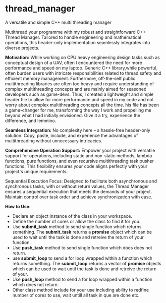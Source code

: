 # thread_manager
A versatile and simple C++ multi threading manager

Mutithread your programme with my robust and straightforward C++ Thread Manager. Tailored to handle engineering and mathematical operations, this header-only implementation seamlessly integrates into diverse projects.

**Motivation:** While working on CPU heavy engineering design tasks such as conceptual design of a UAV, often I encountered the need for more performance and speed on my laptop. Generic C++ <threads> library,while powerful, often burden users with intricate responsibilities related to thread safety and efficient memory management. Furthermore, off-the-self public multithreading libraries are often too heavy and require understanding of complex multithreading concepts and are mainly aimed for seasoned developers such as game-devs. Thus, I created a lightweight and simple header file to allow for more performance and speed in my code and not worry about complex multithreading concepts all the time. his file has been a game-changer for me, transforming the way I work and propelling me beyond what I had initially envisioned. Give it a try, experience the difference, and lemmino.

**Seamless Integration:**
No complexity here – a hassle-free header-only solution. Copy, paste, include, and experience the advantages of multithreading without unnecessary intricacies.

**Comprehensive Operation Support:**
Empower your project with versatile support for operations, including static and non-static methods, lambda functions, pure functions, and even recursive multithreading task pusher functions. This flexibility ensures your code aligns perfectly with your project's unique requirements.

Sequential Execution Focus:
Designed to facilitate both asynchronous and synchronous tasks, with or without return values, the Thread Manager ensures a sequential execution that meets the demands of your project. Maintain control over task order and achieve synchronization with ease.

**How to Use:**
- Declare an object instance of the class in your workspace.
- Define the number of cores or allow the class to find it for you.
- Use **submit_task** method to send single function which returns something. The **submit_task** returns a **promise** object which can be used to wait until the task is done and retreive the return of your function.
- Use **push_task** method to send single function which does does not return.
- use **submit_loop** to send a for loop wrapped within a function which returns something. The **submit_loop** returns a vector of **promise** objects which can be used to wait until the task is done and retreive the return of your.
- Use **push_loop** method to send a for loop wrapped within a function which does not return.
- Other class method include for your use including ability to redfine number of cores to use, wait untill all task in que are done etc.
